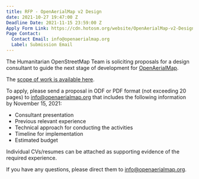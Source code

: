 ```yaml
---
title: RFP - OpenAerialMap v2 Design
date: 2021-10-27 19:47:00 Z
Deadline Date: 2021-11-15 23:59:00 Z
Apply Form Link: https://cdn.hotosm.org/website/OpenAerialMap-v2-Design-SoW.pdf
Page Contact:
  Contact Email: info@openaerialmap.org
  Label: Submission Email
---
```


The Humanitarian OpenStreetMap Team is soliciting proposals for a design consultant to guide the next stage of development for [OpenAerialMap](https://openaerialmap.org).

The [scope of work is available here](https://cdn.hotosm.org/website/OpenAerialMap-v2-Design-SoW.pdf).

To apply, please send a proposal in ODF or PDF format (not exceeding 20 pages) to info@openaerialmap.org that includes the following information by November 15, 2021:

- Consultant presentation
- Previous relevant experience
- Technical approach for conducting the activities
- Timeline for implementation
- Estimated budget

Individual CVs/resumes can be attached as supporting evidence of the required experience.

If you have any questions, please direct them to info@openaerialmap.org.
